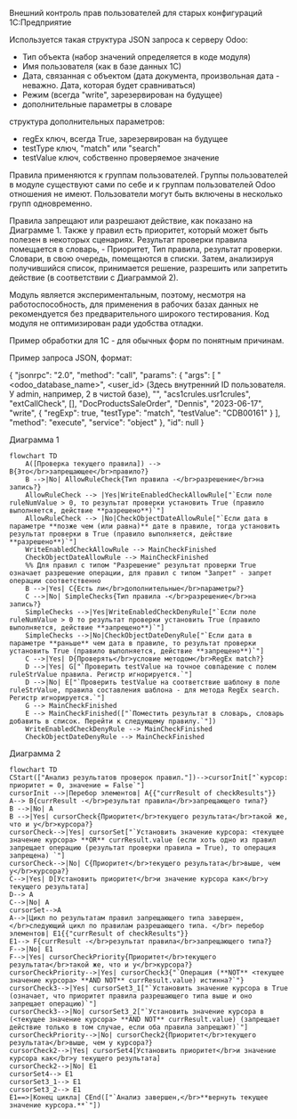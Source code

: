 Внешний контроль прав пользователей для старых конфигураций 1С:Предприятие

Используется такая структура JSON запроса к серверу Odoo:

- Тип объекта (набор значений определяется в коде модуля)
- Имя пользователя (как в базе данных 1С)
- Дата, связанная с объектом (дата документа, произвольная дата - неважно. Дата, которая будет сравниваться)
- Режим (всегда "write", зарезервирован на будущее)
- дополнительные параметры в словаре

структура дополнительных параметров:
- regEx ключ, всегда True, зарезервирован на будущее
- testType ключ, "match" или "search"
- testValue ключ, собственно проверяемое значение

Правила применяются к группам пользователей. Группы пользователей в модуле существуют сами по себе и к группам пользователей Odoo отношения не имеют. Пользователи могут быть включены в несколько групп одновременно.

Правила запрещают или разрешают действие, как показано на Диаграмме 1. Также у правил есть приоритет, который может быть полезен в некоторых сценариях. Результат проверки правила помещается в словарь, - Приоритет, Тип правила, результат проверки. Словари, в свою очередь, помещаются в списки.
Затем, анализируя получившийся список, принимается решение, разрешить или запретить действие (в соответствии с Диаграммой 2).

Модуль является экспериментальным, поэтому, несмотря на работоспособность, для применения в рабочих базах данных не рекомендуется без предварительного широкого тестирования. Код модуля не оптимизирован ради удобства отладки.

Пример обработки для 1С - для обычных форм по понятным причинам.

Пример запроса JSON, формат:

{
"jsonrpc": "2.0",
"method": "call",
"params": {
"args": [
"<odoo_database_name>",
<user_id> (Здесь внутренний ID пользователя. У admin, например, 2 в чистой базе),
"<passwd>",
"acs1crules.usr1crules",
"extCallCheck",
[],
"DocProductsSaleOrder",
"Dennis",
"2023-06-17",
"write",
{
"regExp": true,
"testType": "match",
"testValue": "CDB00161"
}
],
"method": "execute",
"service": "object"
},
"id": null
}


Диаграмма 1
```mermaid
flowchart TD
    A([Проверка текущего правила]) --> B{Это</br>запрещающее</br>правило?}
    B -->|No| AllowRuleCheck{Тип правила -</br>разрешение</br>на запись?}
    AllowRuleCheck --> |Yes|WriteEnabledCheckAllowRule["`Если поле ruleNumValue > 0, то результат проверки установить True (правило выполняется, действие **разрешено**)`"]
    AllowRuleCheck --> |No|CheckObjectDateAllowRule["`Если дата в параметре **позже чем (или равна)** дате в правиле, тогда установить результат проверки в True (правило выполняется, действие **разрешено**)`"]
    WriteEnabledCheckAllowRule --> MainCheckFinished
    CheckObjectDateAllowRule --> MainCheckFinished
    %% Для правил с типом "Разрешение" результат проверки True означает разрешение операции, для правил с типом "Запрет" - запрет операции соответственно
    B -->|Yes| C{Есть ли</br>дополнительные</br>параметры?}
    C -->|No| SimpleChecks{Тип правила -</br>разрешение</br>на запись?}
    SimpleChecks -->|Yes|WriteEnabledCheckDenyRule["`Если поле ruleNumValue > 0 то результат проверки установить True (правило выполняется, действие **запрещено**)`"]
    SimpleChecks -->|No|CheckObjectDateDenyRule["`Если дата в параметре **раньше** чем дата в правиле, то результат проверки установить True (правило выполняется, действие **запрещено**)`"]
    C -->|Yes| D{Проверять</br>условие методом</br>RegEx match?}
    D -->|Yes| G["`Проверить testValue на точное совпадение с полем ruleStrValue правила. Регистр игнорируется.`"]
    D -->|No| E["`Проверить testValue на соответствие шаблону в поле ruleStrValue, правила составления шаблона - для метода RegEx search. Регистр игнорируется.`"]
    G --> MainCheckFinished
    E --> MainCheckFinished(["`Поместить результат в словарь, словарь добавить в список. Перейти к следующему правилу.`"])
    WriteEnabledCheckDenyRule --> MainCheckFinished
    CheckObjectDateDenyRule --> MainCheckFinished
```
Диаграмма 2
```mermaid
flowchart TD
CStart(["Анализ результатов проверок правил."])-->cursorInit["`курсор: приоритет = 0, значение = False`"]
cursorInit -->|Перебор элементов| A{{"currResult of checkResults"}}
A--> B{currResult -</br>результат правила</br>запрещающего типа?}
B -->|No| A
B -->|Yes| cursorCheck{Приоритет</br>текущего результата</br>такой же, что и у</br>курсора?}
cursorCheck-->|Yes| cursorSet["`Установить значение курсора: <текущее значение курсора> **OR** currResult.value (если хоть одно из правил запрещает операцию (результат проверки правила = True), то операция запрещена) `"]
cursorCheck-->|No| C{Приоритет</br>текущего результата</br>выше, чем у</br>курсора?}
C-->|Yes| D[Установить приоритет</br>и значение курсора как</br>у текущего результата]
D--> A
C-->|No| A
cursorSet-->A
A-->|Цикл по результатам правил запрещающего типа завершен,</br>следующий цикл по правилам разрешающего типа. </br> перебор элементов| E1{{"currResult of checkResults"}}
E1--> F{currResult -</br>результат правила</br>запрещающего типа?}
F-->|No| E1
F-->|Yes| cursorCheckPriority{Приоритет</br>текущего результата</br>такой же, что и у</br>курсора?}
cursorCheckPriority-->|Yes| cursorCheck3{"`Операция (**NOT** <текущее значение курсора> **AND NOT** currResult.value) истинна?`"}
cursorCheck3-->|Yes| cursorSet3_1["`Установить значение курсора в True (означает, что приоритет правила разрешающего типа выше и оно запрещает операцию)`"]
cursorCheck3-->|No| cursorSet3_2["`Установить значение курсора в (<текущее значение курсора> **AND NOT** currResult.value) (запрещает действие только в том случае, если оба правила запрещают)`"]
cursorCheckPriority-->|No| cursorCheck2{Приоритет</br>текущего результата</br>выше, чем у курсора?}
cursorCheck2-->|Yes| cursorSet4[Установить приоритет</br>и значение курсора как</br>у текущего результата]
cursorCheck2-->|No| E1
cursorSet4--> E1
cursorSet3_1--> E1
cursorSet3_2--> E1
E1==>|Конец цикла| CEnd(["`Анализ завершен,</br>**вернуть текущее значение курсора.**`"])
```
